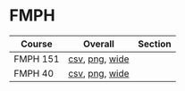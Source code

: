 # FMPH

| Course | Overall | Section |
| ------ | ------- | ------- |
| FMPH 151 | [csv](https://github.com/UCSD-Historical-Enrollment-Data/2024Summer2/blob/main/overall/FMPH%20151.csv), [png](https://raw.githubusercontent.com/UCSD-Historical-Enrollment-Data/2024Summer2/main/plot_overall/FMPH%20151.png), [wide](https://raw.githubusercontent.com/UCSD-Historical-Enrollment-Data/2024Summer2/main/plot_overall_wide/FMPH%20151.png) |  |
| FMPH 40 | [csv](https://github.com/UCSD-Historical-Enrollment-Data/2024Summer2/blob/main/overall/FMPH%2040.csv), [png](https://raw.githubusercontent.com/UCSD-Historical-Enrollment-Data/2024Summer2/main/plot_overall/FMPH%2040.png), [wide](https://raw.githubusercontent.com/UCSD-Historical-Enrollment-Data/2024Summer2/main/plot_overall_wide/FMPH%2040.png) |  |
